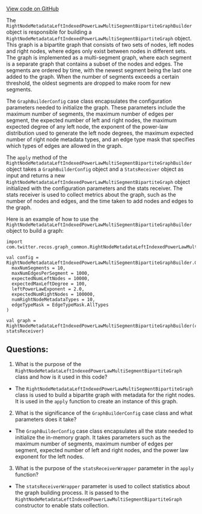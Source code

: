 [View code on GitHub](https://github.com/misbahsy/the-algorithm/src/scala/com/twitter/recos/graph_common/RightNodeMetadataLeftIndexedPowerLawMultiSegmentBipartiteGraphBuilder.scala)

The `RightNodeMetadataLeftIndexedPowerLawMultiSegmentBipartiteGraphBuilder` object is responsible for building a `RightNodeMetadataLeftIndexedPowerLawMultiSegmentBipartiteGraph` object. This graph is a bipartite graph that consists of two sets of nodes, left nodes and right nodes, where edges only exist between nodes in different sets. The graph is implemented as a multi-segment graph, where each segment is a separate graph that contains a subset of the nodes and edges. The segments are ordered by time, with the newest segment being the last one added to the graph. When the number of segments exceeds a certain threshold, the oldest segments are dropped to make room for new segments.

The `GraphBuilderConfig` case class encapsulates the configuration parameters needed to initialize the graph. These parameters include the maximum number of segments, the maximum number of edges per segment, the expected number of left and right nodes, the maximum expected degree of any left node, the exponent of the power-law distribution used to generate the left node degrees, the maximum expected number of right node metadata types, and an edge type mask that specifies which types of edges are allowed in the graph.

The `apply` method of the `RightNodeMetadataLeftIndexedPowerLawMultiSegmentBipartiteGraphBuilder` object takes a `GraphBuilderConfig` object and a `StatsReceiver` object as input and returns a new `RightNodeMetadataLeftIndexedPowerLawMultiSegmentBipartiteGraph` object initialized with the configuration parameters and the stats receiver. The stats receiver is used to collect metrics about the graph, such as the number of nodes and edges, and the time taken to add nodes and edges to the graph.

Here is an example of how to use the `RightNodeMetadataLeftIndexedPowerLawMultiSegmentBipartiteGraphBuilder` object to build a graph:

```
import com.twitter.recos.graph_common.RightNodeMetadataLeftIndexedPowerLawMultiSegmentBipartiteGraphBuilder

val config = RightNodeMetadataLeftIndexedPowerLawMultiSegmentBipartiteGraphBuilder.GraphBuilderConfig(
  maxNumSegments = 10,
  maxNumEdgesPerSegment = 1000,
  expectedNumLeftNodes = 10000,
  expectedMaxLeftDegree = 100,
  leftPowerLawExponent = 2.0,
  expectedNumRightNodes = 100000,
  numRightNodeMetadataTypes = 10,
  edgeTypeMask = EdgeTypeMask.AllTypes
)

val graph = RightNodeMetadataLeftIndexedPowerLawMultiSegmentBipartiteGraphBuilder(config, statsReceiver)
```
## Questions: 
 1. What is the purpose of the `RightNodeMetadataLeftIndexedPowerLawMultiSegmentBipartiteGraph` class and how is it used in this code? 
- The `RightNodeMetadataLeftIndexedPowerLawMultiSegmentBipartiteGraph` class is used to build a bipartite graph with metadata for the right nodes. It is used in the `apply` function to create an instance of this graph.

2. What is the significance of the `GraphBuilderConfig` case class and what parameters does it take? 
- The `GraphBuilderConfig` case class encapsulates all the state needed to initialize the in-memory graph. It takes parameters such as the maximum number of segments, maximum number of edges per segment, expected number of left and right nodes, and the power law exponent for the left nodes.

3. What is the purpose of the `statsReceiverWrapper` parameter in the `apply` function? 
- The `statsReceiverWrapper` parameter is used to collect statistics about the graph building process. It is passed to the `RightNodeMetadataLeftIndexedPowerLawMultiSegmentBipartiteGraph` constructor to enable stats collection.